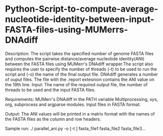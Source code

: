 # Python-Script-to-compute-average-nucleotide-identity-between-input-FASTA-files-using-MUMerrs-DNAdiff

Description:
The script takes the specified number of genome FASTA files and computes the pairwise distance/average nucleotide identity(ANI) between the FASTA files using MUMerr's DNAdiff wrapper.The script also requires the user to specify the number of threads (-t) to be used to run the script and (-o) the name of the final output file. DNAdiff generates a number of ouput files. The file with the .report extesnion contains the ANI value on the 19th line.
Input:
The name of the required output file, the number of threads to be used and the input FASTA files.

Requirements:
MUMerr's DNAdiff in the PATH variable
Multiprocessing, sys, org, subprocess and argparse modules.
Input files in FASTA format.

Output:
The ANI values will be printed in a matrix format with the names of the FASTA files as the column and row headers.

Sample run: 
./ parallel_ani.py -o <Output file> [-t <Number of threads>] fasta_file1 fasta_file2 fasta_file3...


